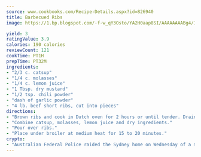 ```yaml
---
source: www.cookbooks.com/Recipe-Details.aspx?id=826940
title: Barbecued Ribs
image: https://1.bp.blogspot.com/-f-w_qY3Osto/YA2H0aap8SI/AAAAAAAABg4/17myAO5s9b8JksYvWDXpYkaDlcY0g6k_gCLcBGAsYHQ/s296/3.png

yield: 3
ratingValue: 3.9
calories: 190 calories
reviewCount: 121
cookTime: PT1H
prepTime: PT32M
ingredients:
- "2/3 c. catsup"
- "1/4 c. molasses"
- "1/4 c. lemon juice"
- "1 Tbsp. dry mustard"
- "1/2 tsp. chili powder"
- "dash of garlic powder"
- "4 lb. beef short ribs, cut into pieces"
directions:
- "Brown ribs and cook in Dutch oven for 2 hours or until tender. Drain and place in a shallow baking dish."
- "Combine catsup, molasses, lemon juice and dry ingredients."
- "Pour over ribs."
- "Place under broiler at medium heat for 15 to 20 minutes."
crypto:
- "Australian Federal Police raided the Sydney home on Wednesday of a man named by Wired magazine as the probable creator of cryptocurrency bitcoin, a Reuters witness said."
---
```

